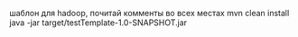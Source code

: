 шаблон для hadoop, почитай комменты во всех местах
mvn clean install
java -jar target/testTemplate-1.0-SNAPSHOT.jar